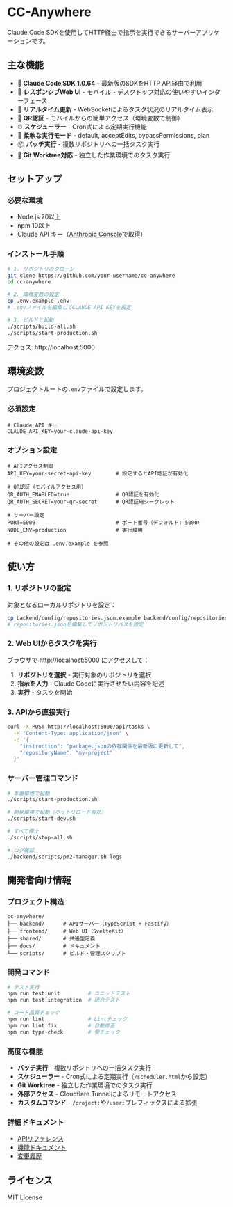 # CC-Anywhere

Claude Code SDKを使用してHTTP経由で指示を実行できるサーバーアプリケーションです。

## 主な機能

- 🚀 **Claude Code SDK 1.0.64** - 最新版のSDKをHTTP API経由で利用
- 📱 **レスポンシブWeb UI** - モバイル・デスクトップ対応の使いやすいインターフェース
- 🔄 **リアルタイム更新** - WebSocketによるタスク状況のリアルタイム表示
- 🔐 **QR認証** - モバイルからの簡単アクセス（環境変数で制御）
- ⏰ **スケジューラー** - Cron式による定期実行機能
- 🎯 **柔軟な実行モード** - default, acceptEdits, bypassPermissions, plan
- 📦 **バッチ実行** - 複数リポジトリへの一括タスク実行
- 🌿 **Git Worktree対応** - 独立した作業環境でのタスク実行

## セットアップ

### 必要な環境

- Node.js 20以上
- npm 10以上
- Claude API キー（[Anthropic Console](https://console.anthropic.com/)で取得）

### インストール手順

```bash
# 1. リポジトリのクローン
git clone https://github.com/your-username/cc-anywhere
cd cc-anywhere

# 2. 環境変数の設定
cp .env.example .env
# .envファイルを編集してCLAUDE_API_KEYを設定

# 3. ビルドと起動
./scripts/build-all.sh
./scripts/start-production.sh
```

アクセス: http://localhost:5000

## 環境変数

プロジェクトルートの`.env`ファイルで設定します。

### 必須設定

```env
# Claude API キー
CLAUDE_API_KEY=your-claude-api-key
```

### オプション設定

```env
# APIアクセス制御
API_KEY=your-secret-api-key        # 設定するとAPI認証が有効化

# QR認証（モバイルアクセス用）
QR_AUTH_ENABLED=true               # QR認証を有効化
QR_AUTH_SECRET=your-qr-secret      # QR認証用シークレット

# サーバー設定
PORT=5000                          # ポート番号（デフォルト: 5000）
NODE_ENV=production                # 実行環境

# その他の設定は .env.example を参照
```

## 使い方

### 1. リポジトリの設定

対象となるローカルリポジトリを設定：

```bash
cp backend/config/repositories.json.example backend/config/repositories.json
# repositories.jsonを編集してリポジトリパスを設定
```

### 2. Web UIからタスクを実行

ブラウザで http://localhost:5000 にアクセスして：

1. **リポジトリを選択** - 実行対象のリポジトリを選択
2. **指示を入力** - Claude Codeに実行させたい内容を記述
3. **実行** - タスクを開始

### 3. APIから直接実行

```bash
curl -X POST http://localhost:5000/api/tasks \
  -H "Content-Type: application/json" \
  -d '{
    "instruction": "package.jsonの依存関係を最新版に更新して",
    "repositoryName": "my-project"
  }'
```

### サーバー管理コマンド

```bash
# 本番環境で起動
./scripts/start-production.sh

# 開発環境で起動（ホットリロード有効）
./scripts/start-dev.sh

# すべて停止
./scripts/stop-all.sh

# ログ確認
./backend/scripts/pm2-manager.sh logs
```

## 開発者向け情報

### プロジェクト構造

```
cc-anywhere/
├── backend/      # APIサーバー（TypeScript + Fastify）
├── frontend/     # Web UI（SvelteKit）
├── shared/       # 共通型定義
├── docs/         # ドキュメント
└── scripts/      # ビルド・管理スクリプト
```

### 開発コマンド

```bash
# テスト実行
npm run test:unit         # ユニットテスト
npm run test:integration  # 統合テスト

# コード品質チェック
npm run lint              # Lintチェック
npm run lint:fix          # 自動修正
npm run type-check        # 型チェック
```

### 高度な機能

- **バッチ実行** - 複数リポジトリへの一括タスク実行
- **スケジューラー** - Cron式による定期実行（`/scheduler.html`から設定）
- **Git Worktree** - 独立した作業環境でのタスク実行
- **外部アクセス** - Cloudflare Tunnelによるリモートアクセス
- **カスタムコマンド** - `/project:`や`/user:`プレフィックスによる拡張

### 詳細ドキュメント

- [APIリファレンス](docs/api/api-reference.md)
- [機能ドキュメント](docs/features/)
- [変更履歴](docs/CHANGELOG.md)

## ライセンス

MIT License
